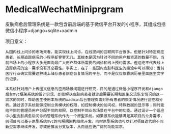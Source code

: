 # MedicalWechatMiniprgram
皮肤病愈后管理系统是一款包含前后端的基于微信平台开发的小程序，其组成包括微信小程序+django+sqlite+xadmin  

项目意义：  

    从国内线上问诊的市场来看，能实现线上问诊，在线提问的互联网平台很多。但是针对特定病症患者，长期追踪病况的小程序却寥寥无几。其根本是因为针对不同的用户和资源的数量不同，当前市场上的小程序大多是面向最广大用户群体所需要的问诊和线上预约需求。但这绝不代表线上追踪病况的这一需求没有其必要性。事实上，在于一些国内皮肤科医生的接洽中可以得知：当前医疗行业确实需要这种线上储存患者病症恢复情况的平台，而不是仅仅依靠病历册里面医生文字的记录。  
    
    本系统针对用户上传图文信息的应用场景问题进行研究，目的是通过微信小程序开发和django后台mvc框架系统的设计实现，即能解决皮肤病患者就诊后需要长期和医生交流恢复情况的这一需求的同时，帮助医生使用本系统的xadmin后台管理页面对所有患者的恢复情况进行监控和分析。通过该子系统能够控制业务模块的权限，如控制模块的访问权，特殊数据的显示等；同时能给不同的管理员用户分配不同的权限，以控制不同业务场景在平台中的功能。通过设计一个适应中小型皮肤病愈后问诊的管理系统作为一个原型系统。如果该系统能够满足某项目的业务需求，则项目可以基于原型系统mvc的可解耦架构继续开发。同时原型系统也可以针对项目迭代的不同新型需求继续开发，亦或是推出分支版本，从而适应更广阔的功能需求。
